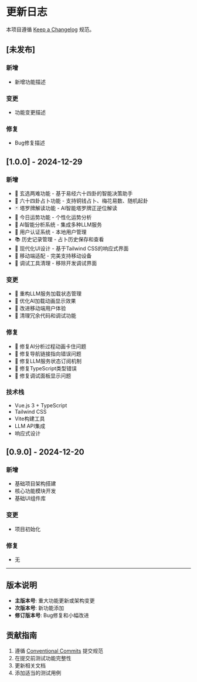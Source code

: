 # 更新日志

本项目遵循 [Keep a Changelog](https://keepachangelog.com/zh-CN/1.0.0/) 规范。

## [未发布]

### 新增
- 新增功能描述

### 变更
- 功能变更描述

### 修复
- Bug修复描述

## [1.0.0] - 2024-12-29

### 新增
- 🎯 玄选两难功能 - 基于易经六十四卦的智能决策助手
- 🔮 六十四卦占卜功能 - 支持铜钱占卜、梅花易数、随机起卦
- 🃏 塔罗牌解读功能 - AI智能塔罗牌正逆位解读
- 🌟 今日运势功能 - 个性化运势分析
- 🤖 AI智能分析系统 - 集成多种LLM服务
- 👤 用户认证系统 - 本地用户管理
- 📚 历史记录管理 - 占卜历史保存和查看
- 🎨 现代化UI设计 - 基于Tailwind CSS的响应式界面
- 📱 移动端适配 - 完美支持移动设备
- 🔧 调试工具清理 - 移除开发调试界面

### 变更
- 🔄 重构LLM服务加载状态管理
- 🎨 优化AI加载动画显示效果
- 📱 改进移动端用户体验
- 🔧 清理冗余代码和调试功能

### 修复
- 🐛 修复AI分析过程动画卡住问题
- 🐛 修复导航链接指向错误问题
- 🐛 修复LLM服务状态订阅机制
- 🐛 修复TypeScript类型错误
- 🐛 修复调试面板显示问题

### 技术栈
- Vue.js 3 + TypeScript
- Tailwind CSS
- Vite构建工具
- LLM API集成
- 响应式设计

## [0.9.0] - 2024-12-20

### 新增
- 基础项目架构搭建
- 核心功能模块开发
- 基础UI组件库

### 变更
- 项目初始化

### 修复
- 无

---

## 版本说明

- **主版本号**: 重大功能更新或架构变更
- **次版本号**: 新功能添加
- **修订版本号**: Bug修复和小幅改进

## 贡献指南

1. 遵循 [Conventional Commits](https://www.conventionalcommits.org/) 提交规范
2. 在提交前测试功能完整性
3. 更新相关文档
4. 添加适当的测试用例 